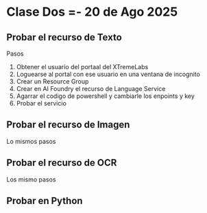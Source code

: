 #  Clase Dos =\- 20 de Ago 2025

## Probar el recurso de Texto

Pasos
1. Obtener el usuario del portaal del XTremeLabs
2. Loguearse al portal con ese usuario en una ventana de incognito
3. Crear un Resource Group
4. Crear en AI Foundry el recurso de Language Service
5. Agarrar el codigo de powershell y cambiarle los enpoints y key
6. Probar el servicio

## Probar el recurso de Imagen

Lo mismos pasos

## Probar el recurso de OCR

Los mismo pasos

## Probar en Python
